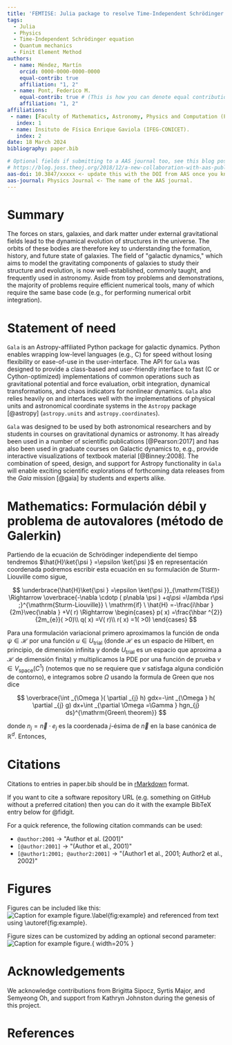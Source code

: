 ```yaml
---
title: 'FEMTISE: Julia package to resolve Time-Independent Schrödinger equation by (F)init (E)lement (M)ethod. This is an implementation of Gridap package for unidimensional and bidimensional grids.'
tags:
  - Julia
  - Physics
  - Time-Independent Schrödinger equation
  - Quantum mechanics
  - Finit Element Method
authors:
  - name: Méndez, Martín
    orcid: 0000-0000-0000-0000
    equal-contrib: true
    affiliation: "1, 2"
  - name: Pont, Federico M.
    equal-contrib: true # (This is how you can denote equal contributions between multiple authors)
    affiliation: "1, 2"
affiliations:
 - name: [Faculty of Mathematics, Astronomy, Physics and Computation (FaMAF)](https://www.famaf.unc.edu.ar/)
   index: 1
 - name: Insituto de Física Enrique Gaviola (IFEG-CONICET).
   index: 2
date: 18 March 2024
bibliography: paper.bib

# Optional fields if submitting to a AAS journal too, see this blog post:
# https://blog.joss.theoj.org/2018/12/a-new-collaboration-with-aas-publishing
aas-doi: 10.3847/xxxxx <- update this with the DOI from AAS once you know it.
aas-journal: Physics Journal <- The name of the AAS journal.
---
```


# Summary

The forces on stars, galaxies, and dark matter under external gravitational
fields lead to the dynamical evolution of structures in the universe. The orbits
of these bodies are therefore key to understanding the formation, history, and
future state of galaxies. The field of "galactic dynamics," which aims to model
the gravitating components of galaxies to study their structure and evolution,
is now well-established, commonly taught, and frequently used in astronomy.
Aside from toy problems and demonstrations, the majority of problems require
efficient numerical tools, many of which require the same base code (e.g., for
performing numerical orbit integration).

# Statement of need

`Gala` is an Astropy-affiliated Python package for galactic dynamics. Python
enables wrapping low-level languages (e.g., C) for speed without losing
flexibility or ease-of-use in the user-interface. The API for `Gala` was
designed to provide a class-based and user-friendly interface to fast (C or
Cython-optimized) implementations of common operations such as gravitational
potential and force evaluation, orbit integration, dynamical transformations,
and chaos indicators for nonlinear dynamics. `Gala` also relies heavily on and
interfaces well with the implementations of physical units and astronomical
coordinate systems in the `Astropy` package [@astropy] (`astropy.units` and
`astropy.coordinates`).

`Gala` was designed to be used by both astronomical researchers and by
students in courses on gravitational dynamics or astronomy. It has already been
used in a number of scientific publications [@Pearson:2017] and has also been
used in graduate courses on Galactic dynamics to, e.g., provide interactive
visualizations of textbook material [@Binney:2008]. The combination of speed,
design, and support for Astropy functionality in `Gala` will enable exciting
scientific explorations of forthcoming data releases from the *Gaia* mission
[@gaia] by students and experts alike.

# Mathematics: Formulación débil y problema de autovalores (método de Galerkin)

Partiendo de la ecuación de Schrödinger independiente del tiempo tendremos $\hat{H}\ket{\psi } =\epsilon \ket{\psi }$ en representación coordenada podremos escribir esta ecuación en su formulación de Sturm-Liouville como sigue,

$$
\underbrace{\hat{H}\ket{\psi } =\epsilon \ket{\psi }}_{\mathrm{TISE}} \Rightarrow \overbrace{-\nabla \cdotp ( p\nabla \psi ) +q\psi =\lambda r\psi ;}^{\mathrm{Sturm-Liouville}} \ \mathrm{if} \ \hat{H} =-\frac{i\hbar }{2m}\vec{\nabla } +V( r) \Rightarrow \begin{cases}
p( x) =\frac{\hbar ^{2}}{2m_{e}}(  >0)\\
q( x) =V( r)\\
r( x) =1(  >0)
\end{cases}
$$

Para una formulación variacional primero aproximamos la función de onda $\psi \in \mathcal{H}$ por una función $u\in U_{\mathrm{trial}}$ (donde $\mathcal{H}$ es un espacio de Hilbert, en principio, de dimensión infinita y donde $U_{\mathrm{trial}}$ es un espacio que aproxima a $\mathcal{H}$ de dimensión finita) y multiplicamos la PDE por una función de prueba $v\in V_{\mathrm{space}}\left( C^{1}\right)$ (notemos que no se requiere que $v$ satisfaga alguna condición de contorno), e integramos sobre $\Omega$ usando la formula de Green que nos dice

$$
\overbrace{\int _{\Omega }( \partial _{j} h) gdx=-\int _{\Omega } h( \partial _{j} g) dx+\int _{\partial \Omega =\Gamma } hgn_{j} ds}^{\mathrm{Green\ theorem}}
$$

donde $n_{j} =\vec{n} \cdotp e_{j}$ es la coordenada $j$-ésima de $\vec{n}$ en la base canónica de $\mathbb{R}^{d}$. Entonces,


# Citations

Citations to entries in paper.bib should be in
[rMarkdown](http://rmarkdown.rstudio.com/authoring_bibliographies_and_citations.html)
format.

If you want to cite a software repository URL (e.g. something on GitHub without a preferred
citation) then you can do it with the example BibTeX entry below for @fidgit.

For a quick reference, the following citation commands can be used:
- `@author:2001`  ->  "Author et al. (2001)"
- `[@author:2001]` -> "(Author et al., 2001)"
- `[@author1:2001; @author2:2001]` -> "(Author1 et al., 2001; Author2 et al., 2002)"

# Figures

Figures can be included like this:
![Caption for example figure.\label{fig:example}](figure.png)
and referenced from text using \autoref{fig:example}.

Figure sizes can be customized by adding an optional second parameter:
![Caption for example figure.](figure.png){ width=20% }

# Acknowledgements

We acknowledge contributions from Brigitta Sipocz, Syrtis Major, and Semyeong
Oh, and support from Kathryn Johnston during the genesis of this project.

# References